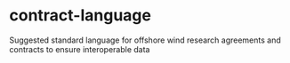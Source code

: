 # contract-language
Suggested standard language for offshore wind research agreements and contracts to ensure interoperable data
